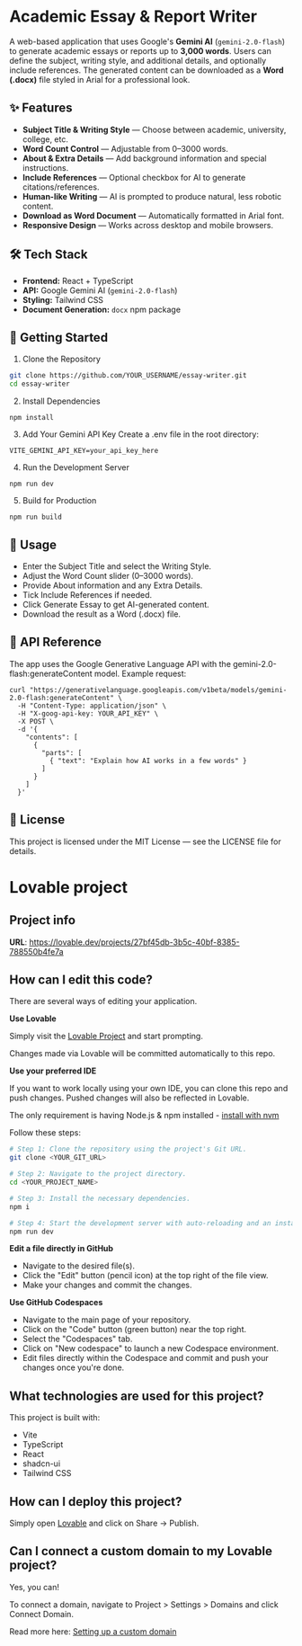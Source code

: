 # Academic Essay & Report Writer

A web-based application that uses Google's **Gemini AI** (`gemini-2.0-flash`) to generate academic essays or reports up to **3,000 words**. Users can define the subject, writing style, and additional details, and optionally include references. The generated content can be downloaded as a **Word (.docx)** file styled in Arial for a professional look.

## ✨ Features

- **Subject Title & Writing Style** — Choose between academic, university, college, etc.
- **Word Count Control** — Adjustable from 0–3000 words.
- **About & Extra Details** — Add background information and special instructions.
- **Include References** — Optional checkbox for AI to generate citations/references.
- **Human-like Writing** — AI is prompted to produce natural, less robotic content.
- **Download as Word Document** — Automatically formatted in Arial font.
- **Responsive Design** — Works across desktop and mobile browsers.

## 🛠️ Tech Stack

- **Frontend:** React + TypeScript
- **API:** Google Gemini AI (`gemini-2.0-flash`)
- **Styling:** Tailwind CSS
- **Document Generation:** `docx` npm package

## 🚀 Getting Started

1. Clone the Repository
```bash
git clone https://github.com/YOUR_USERNAME/essay-writer.git
cd essay-writer
```

2. Install Dependencies
```
npm install
```

3. Add Your Gemini API Key
Create a .env file in the root directory:
```
VITE_GEMINI_API_KEY=your_api_key_here
```

4. Run the Development Server
```
npm run dev
```

5. Build for Production
```
npm run build
```

## 📄 Usage

- Enter the Subject Title and select the Writing Style.
- Adjust the Word Count slider (0–3000 words).
- Provide About information and any Extra Details.
- Tick Include References if needed.
- Click Generate Essay to get AI-generated content.
- Download the result as a Word (.docx) file.

## 🔑 API Reference
The app uses the Google Generative Language API with the gemini-2.0-flash:generateContent model.
Example request:

```
curl "https://generativelanguage.googleapis.com/v1beta/models/gemini-2.0-flash:generateContent" \
  -H "Content-Type: application/json" \
  -H "X-goog-api-key: YOUR_API_KEY" \
  -X POST \
  -d '{
    "contents": [
      {
        "parts": [
          { "text": "Explain how AI works in a few words" }
        ]
      }
    ]
  }'
```

## 📜 License
This project is licensed under the MIT License — see the LICENSE file for details.

# Lovable project

## Project info

**URL**: https://lovable.dev/projects/27bf45db-3b5c-40bf-8385-788550b4fe7a

## How can I edit this code?

There are several ways of editing your application.

**Use Lovable**

Simply visit the [Lovable Project](https://lovable.dev/projects/27bf45db-3b5c-40bf-8385-788550b4fe7a) and start prompting.

Changes made via Lovable will be committed automatically to this repo.

**Use your preferred IDE**

If you want to work locally using your own IDE, you can clone this repo and push changes. Pushed changes will also be reflected in Lovable.

The only requirement is having Node.js & npm installed - [install with nvm](https://github.com/nvm-sh/nvm#installing-and-updating)

Follow these steps:

```sh
# Step 1: Clone the repository using the project's Git URL.
git clone <YOUR_GIT_URL>

# Step 2: Navigate to the project directory.
cd <YOUR_PROJECT_NAME>

# Step 3: Install the necessary dependencies.
npm i

# Step 4: Start the development server with auto-reloading and an instant preview.
npm run dev
```

**Edit a file directly in GitHub**

- Navigate to the desired file(s).
- Click the "Edit" button (pencil icon) at the top right of the file view.
- Make your changes and commit the changes.

**Use GitHub Codespaces**

- Navigate to the main page of your repository.
- Click on the "Code" button (green button) near the top right.
- Select the "Codespaces" tab.
- Click on "New codespace" to launch a new Codespace environment.
- Edit files directly within the Codespace and commit and push your changes once you're done.

## What technologies are used for this project?

This project is built with:

- Vite
- TypeScript
- React
- shadcn-ui
- Tailwind CSS

## How can I deploy this project?

Simply open [Lovable](https://lovable.dev/projects/27bf45db-3b5c-40bf-8385-788550b4fe7a) and click on Share -> Publish.

## Can I connect a custom domain to my Lovable project?

Yes, you can!

To connect a domain, navigate to Project > Settings > Domains and click Connect Domain.

Read more here: [Setting up a custom domain](https://docs.lovable.dev/tips-tricks/custom-domain#step-by-step-guide)
